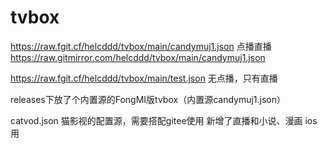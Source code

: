 # tvbox

https://raw.fgit.cf/helcddd/tvbox/main/candymuj1.json 点播直播
https://raw.gitmirror.com/helcddd/tvbox/main/candymuj1.json

https://raw.fgit.cf/helcddd/tvbox/main/test.json 无点播，只有直播

releases下放了个内置源的FongMI版tvbox（内置源candymuj1.json）

catvod.json
猫影视的配置源，需要搭配gitee使用
新增了直播和小说、漫画
ios用
